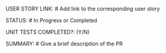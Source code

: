USER STORY LINK: # Add link to the corresponding user story

STATUS: # In Progress or Completed

UNIT TESTS COMPLETED?: (Y/N)

SUMMARY: # Give a brief description of the PR
